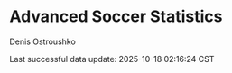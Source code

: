 # Advanced Soccer Statistics
Denis Ostroushko

<!-- gfm -->

Last successful data update: 2025-10-18 02:16:24 CST
